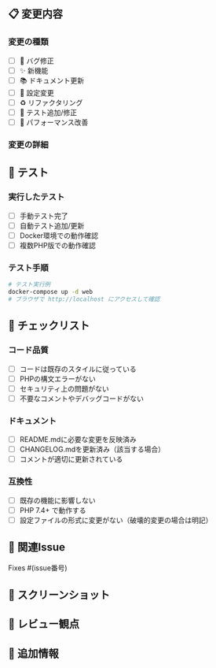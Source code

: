 <!-- markdownlint-disable MD041 -->
## 📋 変更内容

### 変更の種類

- [ ] 🐛 バグ修正
- [ ] ✨ 新機能
- [ ] 📚 ドキュメント更新
- [ ] 🔧 設定変更
- [ ] ♻️ リファクタリング
- [ ] 🧪 テスト追加/修正
- [ ] 🚀 パフォーマンス改善

### 変更の詳細
<!-- 何を変更したか、なぜ変更したかを詳しく説明してください -->

## 🧪 テスト

### 実行したテスト

- [ ] 手動テスト完了
- [ ] 自動テスト追加/更新
- [ ] Docker環境での動作確認
- [ ] 複数PHP版での動作確認

### テスト手順
<!-- 変更内容をテストする方法を記載してください -->

```bash
# テスト実行例
docker-compose up -d web
# ブラウザで http://localhost にアクセスして確認
```

## 📝 チェックリスト

### コード品質

- [ ] コードは既存のスタイルに従っている
- [ ] PHPの構文エラーがない
- [ ] セキュリティ上の問題がない
- [ ] 不要なコメントやデバッグコードがない

### ドキュメント

- [ ] README.mdに必要な変更を反映済み
- [ ] CHANGELOG.mdを更新済み（該当する場合）
- [ ] コメントが適切に更新されている

### 互換性

- [ ] 既存の機能に影響しない
- [ ] PHP 7.4+ で動作する
- [ ] 設定ファイルの形式に変更がない（破壊的変更の場合は明記）

## 🔗 関連Issue
<!-- 関連するIssueがあれば記載 -->
Fixes #(issue番号)

## 📸 スクリーンショット
<!-- UI変更がある場合はスクリーンショットを追加 -->

## 🎯 レビュー観点
<!-- レビュアーに特に注意してほしい点があれば記載 -->

## 🔄 追加情報
<!-- その他、レビュアーが知っておくべき情報があれば記載 -->

